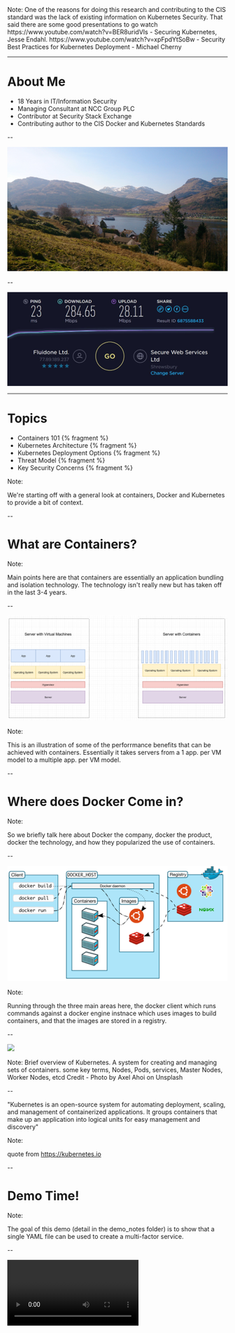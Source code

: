 <section data-background-image="images/securitay-title.jpg" width="70%">
</section>
Note: One of the reasons for doing this research and contributing to the CIS standard was the lack of existing information on Kubernetes Security.  That said there are some good presentations to go watch https://www.youtube.com/watch?v=BER8uridVIs - Securing Kubernetes, Jesse Endahl. https://www.youtube.com/watch?v=xpFpdYtSoBw - Security Best Practices for Kubernetes Deployment - Michael Cherny

---

# About Me

 - 18 Years in IT/Information Security
 - Managing Consultant at NCC Group PLC
 - Contributor at Security Stack Exchange
 - Contributing author to the CIS Docker and Kubernetes Standards

--

<img src="/images/Loch_goil_hebridean_princess.jpg"/>

--

<img src="/images/lochgoilhead_internet_access.jpg"/>

---

# Topics

* Containers 101 {% fragment %}
* Kubernetes Architecture {% fragment %}
* Kubernetes Deployment Options {% fragment %}
* Threat Model {% fragment %}
* Key Security Concerns {% fragment %}

Note:

We're starting off with a general look at containers, Docker and Kubernetes to provide a bit of context.

--

# What are Containers?

Note:

Main points here are that containers are essentially an application bundling and isolation technology.  The technology isn't really new but has taken off in the last 3-4 years.

--

<img src="/images/containersvvms.png"/>

Note:

This is an illustration of some of the perforrmance benefits that can be achieved with containers.  Essentially it takes servers from a 1 app. per VM model to a multiple app. per VM model.

--

# Where does Docker Come in?

Note:

So we briefly talk here about Docker the company, docker the product, docker the technology, and how they popularized the use of containers.

--

<img src="/images/docker.png"/>

Note:

Running through the three main areas here, the docker client which runs commands against a docker engine instnace which uses images to build containers, and that the images are stored in a registry.

--

<image src="/images/what-is-kubernetes.jpg"/>

Note: Brief overview of Kubernetes.  A system for creating and managing sets of containers.  some key terms, Nodes, Pods, services, Master Nodes, Worker Nodes, etcd
Credit - Photo by Axel Ahoi on Unsplash

--

"Kubernetes is an open-source system for automating deployment, scaling, and management of containerized applications. It groups containers that make up an application into logical units for easy management and discovery"

Note:

quote from https://kubernetes.io 

--

# Demo Time!

Note:

The goal of this demo (detail in the demo_notes folder) is to show that a single YAML file can be used to create a multi-factor service.

--

<video src="/demo_videos/Create_service.mp4">

--

### Project Background

* Started by Google in 2014.
* Cloud Native Computing Foundation (CNCF)
* Rapid Development/Rapid Adoption

Note:

Kubernetes first release was in 2014 based on internal google projects like borg.  The 1.0 release was in 2015 at which point the CNCF was founded and Kubernetes handed over to that organization.  Very rapid development (Over 65k commits to the main repo) and adoption across a range of business sectors including financial services (e.g. Monzo), the public sector (e.g. the UK Home Office) and retail (e.g. Ocado http://ocadotechnology.com/blog/creating-a-distributed-data-centre-architecture-using-kubernetes-and-containers/)

--

<img src="/images/cncf.png"/>

Note:

the CNCF is basically a who's who of large cloud technology companies.  They run a large number of projects but Kubernetes is the only one that has "graduated" to release status.